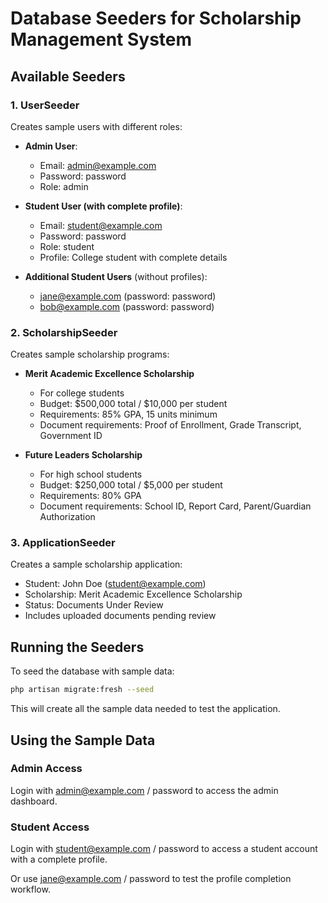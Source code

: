 # Database Seeders for Scholarship Management System

## Available Seeders

### 1. UserSeeder

Creates sample users with different roles:

- **Admin User**:
  - Email: admin@example.com
  - Password: password
  - Role: admin

- **Student User (with complete profile)**:
  - Email: student@example.com
  - Password: password
  - Role: student
  - Profile: College student with complete details

- **Additional Student Users** (without profiles):
  - jane@example.com (password: password)
  - bob@example.com (password: password)

### 2. ScholarshipSeeder

Creates sample scholarship programs:

- **Merit Academic Excellence Scholarship**
  - For college students
  - Budget: $500,000 total / $10,000 per student
  - Requirements: 85% GPA, 15 units minimum
  - Document requirements: Proof of Enrollment, Grade Transcript, Government ID

- **Future Leaders Scholarship**
  - For high school students
  - Budget: $250,000 total / $5,000 per student
  - Requirements: 80% GPA
  - Document requirements: School ID, Report Card, Parent/Guardian Authorization

### 3. ApplicationSeeder

Creates a sample scholarship application:

- Student: John Doe (student@example.com)
- Scholarship: Merit Academic Excellence Scholarship
- Status: Documents Under Review
- Includes uploaded documents pending review

## Running the Seeders

To seed the database with sample data:

```bash
php artisan migrate:fresh --seed
```

This will create all the sample data needed to test the application.

## Using the Sample Data

### Admin Access

Login with admin@example.com / password to access the admin dashboard.

### Student Access

Login with student@example.com / password to access a student account with a complete profile.

Or use jane@example.com / password to test the profile completion workflow.